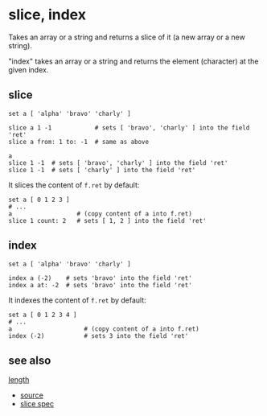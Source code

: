 
# slice, index

Takes an array or a string and returns a slice of it (a new
array or a new string).

"index" takes an array or a string and returns the element (character)
at the given index.

## slice

```
set a [ 'alpha' 'bravo' 'charly' ]

slice a 1 -1            # sets [ 'bravo', 'charly' ] into the field 'ret'
slice a from: 1 to: -1  # same as above

a
slice 1 -1  # sets [ 'bravo', 'charly' ] into the field 'ret'
slice 1 -1  # sets [ 'charly' ] into the field 'ret'
```

It slices the content of `f.ret` by default:
```
set a [ 0 1 2 3 ]
# ...
a                  # (copy content of a into f.ret)
slice 1 count: 2   # sets [ 1, 2 ] into the field 'ret'
```

## index

```
set a [ 'alpha' 'bravo' 'charly' ]

index a (-2)    # sets 'bravo' into the field 'ret'
index a at: -2  # sets 'bravo' into the field 'ret'
```

It indexes the content of `f.ret` by default:
```
set a [ 0 1 2 3 4 ]
# ...
a                    # (copy content of a into f.ret)
index (-2)           # sets 3 into the field 'ret'
```

## see also

[length](length.md)


* [source](https://github.com/floraison/flor/tree/master/lib/flor/pcore/slice.rb)
* [slice spec](https://github.com/floraison/flor/tree/master/spec/pcore/slice_spec.rb)

